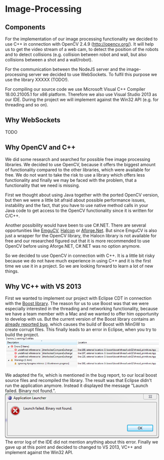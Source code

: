# Image-Processing

## Components
For the implementation of our image processing functionality we decided to use C++ in connection with OpenCV 2.4.9 (http://opencv.org/). It will help us to get the video stream of a web cam, to detect the position of the robots and to detect collisions (e.g. collision between robot and wall, but also collisions between a shot and a wall/robot).

For the communication between the NodeJS server and the image-processing server we decided to use WebSockets. To fulfil this purpose we use the library XXXXX (TODO!).

For compiling our source code we use Microsoft Visual C++ Compiler 18.00.21005.1 for x86 platform. Therefore we also use Visual Studio 2013 as our IDE. During the project we will implement against the Win32 API (e.g. for threading and so on).

## Why WebSockets
TODO

## Why OpenCV and C++
We did some research and searched for possible free image processing libraries. We decided to use OpenCV, because it offers the biggest amount of functionality compared to the other libraries, which were available for free. We do not want to take the risk to use a library which offers less functionality and finally we may be faced with the problem, that a functionality that we need is missing.

First we thought about using Java together with the ported OpenCV version, but then we were a little bit afraid about possible performance issues, instability and the fact, that you have to use native method calls in your Java code to get access to the OpenCV functionality since it is written for C/C++. 

Another possibility would have been to use C#.NET. There are several opportunities like [EmguCV](http://www.emgu.com/wiki/index.php/Main_Page), [Halcon](http://www.halcon.com) or [Aforge.Net](http://www.aforgenet.com). But since EmguCV is also just a wrapper for the OpenCV library, the Halocn library is not available for free and our researched figured out that it is more recommended to use OpenCV before using Aforge.NET, C#.NET was no option anymore.

So we decided to use OpenCV in connection with C++. It is a little bit risky because we do not have much experience in using C++ and it is the first time we use it in a project. So we are looking forward to learn a lot of new things.

## Why VC++ with VS 2013
First we wanted to implement our project with Eclipse CDT in connection with the [Boost library](http://www.boost.org/). The reason for us to use Boost was that we were especially interested in the threading and networking functionality, because we have a team member with a Mac and we wanted to offer him opportunity to develop with us. But the current version of the Boost library contains an [already reported bug](https://svn.boost.org/trac/boost/ticket/10296), which causes the build of Boost with MinGW to create corrupt files. This finally leads to an error in Eclipse, when you try to build the project.
![Eclipse errors when building project](images/eclipse_boost_errors.png)

We adapted the fix, which is mentioned in the bug report, to our local boost source files and recompiled the library. The result was that Eclipse didn't run the application anymore. Instead it displayed the message "Launch failed. Binary not found.".
![Eclipse errors when building project](images/eclipse_boost_error2.png)
The error log of the IDE did not mention anything about this error. Finally we gave up at this point and decided to changed to VS 2013, VC++ and implement against the Win32 API.